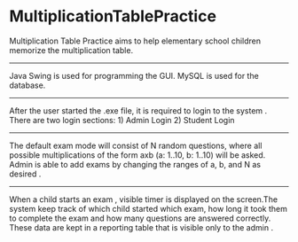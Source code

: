# MultiplicationTablePractice
Multiplication Table Practice aims to help elementary school children memorize the multiplication table.
<hr style = "height=1px">
Java Swing is used for programming the GUI.
MySQL is used for the database.
<hr style = "height=1px">
After the user started the .exe file, it is required to login to the system . There are two login sections: 
1) Admin Login  
2) Student Login
<hr style = "height=1px">
The default exam mode will consist of N random questions, where all possible multiplications of the form axb (a: 1..10, b: 1..10) will be asked. Admin is able to add exams by changing the ranges of a, b, and N as desired .
<hr style = "height=1px">
When a child starts an exam , visible timer is displayed on the screen.The system keep track of which child started which exam, how long it took them to complete the exam and how many questions are answered correctly. These data are kept in a reporting table that is visible only to the admin .
